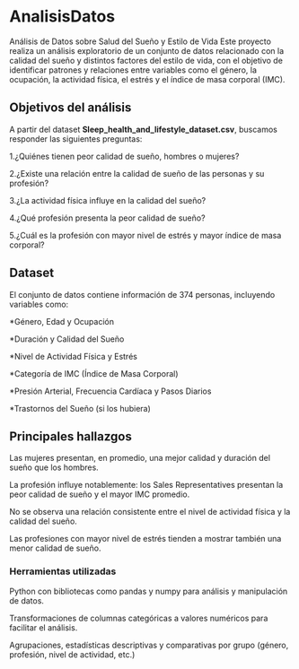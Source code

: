 # AnalisisDatos
Análisis de Datos sobre Salud del Sueño y Estilo de Vida
Este proyecto realiza un análisis exploratorio de un conjunto de datos relacionado con la calidad del sueño y distintos factores del estilo de vida, con el objetivo de identificar patrones y relaciones entre variables como el género, la ocupación, la actividad física, el estrés y el índice de masa corporal (IMC).

## Objetivos del análisis
A partir del dataset **Sleep_health_and_lifestyle_dataset.csv**, buscamos responder las siguientes preguntas:

1.¿Quiénes tienen peor calidad de sueño, hombres o mujeres?

2.¿Existe una relación entre la calidad de sueño de las personas y su profesión?

3.¿La actividad física influye en la calidad del sueño?

4.¿Qué profesión presenta la peor calidad de sueño?

5.¿Cuál es la profesión con mayor nivel de estrés y mayor índice de masa corporal?

## Dataset
El conjunto de datos contiene información de 374 personas, incluyendo variables como:

*Género, Edad y Ocupación

*Duración y Calidad del Sueño

*Nivel de Actividad Física y Estrés

*Categoría de IMC (Índice de Masa Corporal)

*Presión Arterial, Frecuencia Cardíaca y Pasos Diarios

*Trastornos del Sueño (si los hubiera)

## Principales hallazgos
Las mujeres presentan, en promedio, una mejor calidad y duración del sueño que los hombres.

La profesión influye notablemente: los Sales Representatives presentan la peor calidad de sueño y el mayor IMC promedio.

No se observa una relación consistente entre el nivel de actividad física y la calidad del sueño.

Las profesiones con mayor nivel de estrés tienden a mostrar también una menor calidad de sueño.

### Herramientas utilizadas
Python con bibliotecas como pandas y numpy para análisis y manipulación de datos.

Transformaciones de columnas categóricas a valores numéricos para facilitar el análisis.

Agrupaciones, estadísticas descriptivas y comparativas por grupo (género, profesión, nivel de actividad, etc.)
